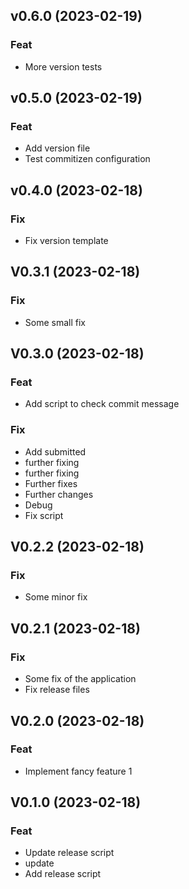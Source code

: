 ## v0.6.0 (2023-02-19)

### Feat

- More version tests

## v0.5.0 (2023-02-19)

### Feat

- Add version file
- Test commitizen configuration

## v0.4.0 (2023-02-18)

### Fix

- Fix version template

## V0.3.1 (2023-02-18)

### Fix

- Some small fix

## V0.3.0 (2023-02-18)

### Feat

- Add script to check commit message

### Fix

- Add submitted
- further fixing
- further fixing
- Further fixes
- Further changes
- Debug
- Fix script

## V0.2.2 (2023-02-18)

### Fix

- Some minor fix

## V0.2.1 (2023-02-18)

### Fix

- Some fix of the application
- Fix release files

## V0.2.0 (2023-02-18)

### Feat

- Implement fancy feature 1

## V0.1.0 (2023-02-18)

### Feat

- Update release script
- update
- Add release script
